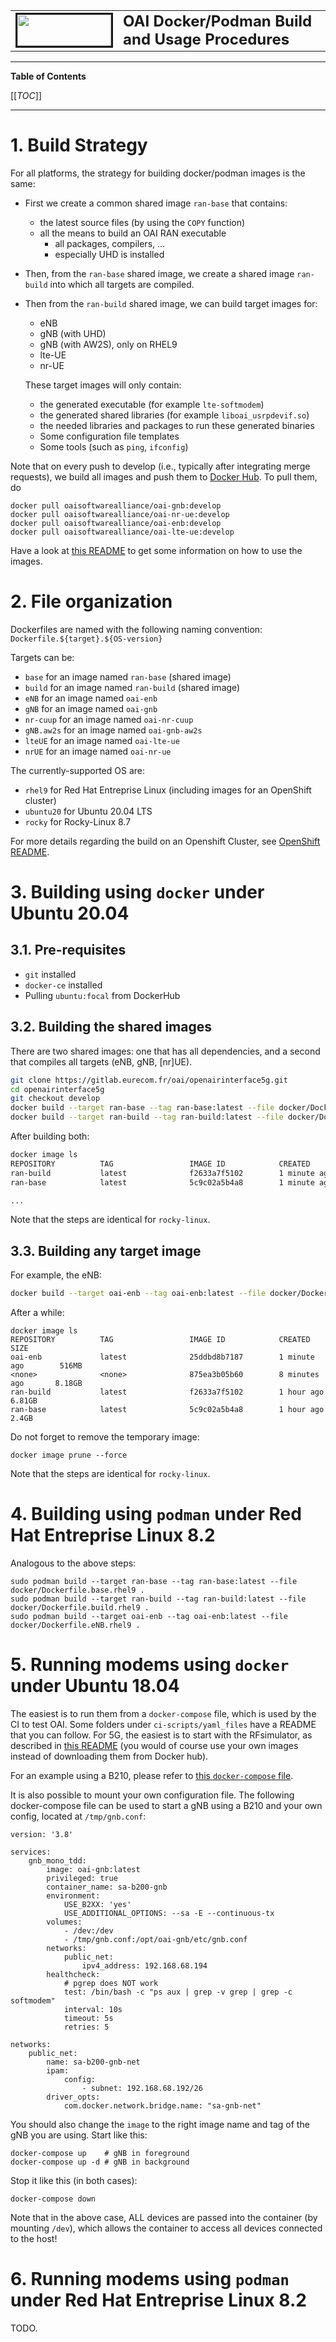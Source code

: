 <table style="border-collapse: collapse; border: none;">
  <tr style="border-collapse: collapse; border: none;">
    <td style="border-collapse: collapse; border: none;">
      <a href="http://www.openairinterface.org/">
         <img src="../doc/images/oai_final_logo.png" alt="" border=3 height=50 width=150>
         </img>
      </a>
    </td>
    <td style="border-collapse: collapse; border: none; vertical-align: center;">
      <b><font size = "5">OAI Docker/Podman Build and Usage Procedures</font></b>
    </td>
  </tr>
</table>

---

**Table of Contents**

[[_TOC_]]

---

# 1. Build Strategy #

For all platforms, the strategy for building docker/podman images is the same:

*  First we create a common shared image `ran-base` that contains:
   -  the latest source files (by using the `COPY` function)
   -  all the means to build an OAI RAN executable
      *  all packages, compilers, ...
      *  especially UHD is installed 
*  Then, from the `ran-base` shared image, we create a shared image `ran-build`
   into which all targets are compiled.
*  Then from the `ran-build` shared image, we can build target images for:
   -  eNB
   -  gNB (with UHD)
   -  gNB (with AW2S), only on RHEL9
   -  lte-UE
   -  nr-UE

   These target images will only contain:
   -  the generated executable (for example `lte-softmodem`)
   -  the generated shared libraries (for example `liboai_usrpdevif.so`)
   -  the needed libraries and packages to run these generated binaries
   -  Some configuration file templates
   -  Some tools (such as `ping`, `ifconfig`)

Note that on every push to develop (i.e., typically after integrating merge
requests), we build all images and push them to [Docker
Hub](https://hub.docker.com/u/oaisoftwarealliance). To pull them, do
```
docker pull oaisoftwarealliance/oai-gnb:develop
docker pull oaisoftwarealliance/oai-nr-ue:develop
docker pull oaisoftwarealliance/oai-enb:develop
docker pull oaisoftwarealliance/oai-lte-ue:develop
```
Have a look at [this
README](../ci-scripts/yaml_files/5g_rfsimulator/README.md) to get some
information on how to use the images.

# 2. File organization #

Dockerfiles are named with the following naming convention: `Dockerfile.${target}.${OS-version}`

Targets can be:

-  `base` for an image named `ran-base` (shared image)
-  `build` for an image named `ran-build` (shared image)
-  `eNB` for an image named `oai-enb`
-  `gNB` for an image named `oai-gnb`
-  `nr-cuup` for an image named `oai-nr-cuup`
-  `gNB.aw2s` for an image named `oai-gnb-aw2s`
-  `lteUE` for an image named `oai-lte-ue`
-  `nrUE` for an image named `oai-nr-ue`

The currently-supported OS are:

- `rhel9` for Red Hat Entreprise Linux (including images for an OpenShift cluster)
- `ubuntu20` for Ubuntu 20.04 LTS
- `rocky` for Rocky-Linux 8.7

For more details regarding the build on an Openshift Cluster, see [OpenShift README](../openshift/README.md).

# 3. Building using `docker` under Ubuntu 20.04 #

## 3.1. Pre-requisites ##

* `git` installed
* `docker-ce` installed
* Pulling `ubuntu:focal` from DockerHub

## 3.2. Building the shared images ##

There are two shared images: one that has all dependencies, and a second that compiles all targets (eNB, gNB, [nr]UE).

```bash
git clone https://gitlab.eurecom.fr/oai/openairinterface5g.git
cd openairinterface5g
git checkout develop
docker build --target ran-base --tag ran-base:latest --file docker/Dockerfile.base.ubuntu20 .
docker build --target ran-build --tag ran-build:latest --file docker/Dockerfile.build.ubuntu20 .
```

After building both:

```bash
docker image ls
REPOSITORY          TAG                 IMAGE ID            CREATED             SIZE
ran-build           latest              f2633a7f5102        1 minute ago        6.81GB
ran-base            latest              5c9c02a5b4a8        1 minute ago        2.4GB

...
```

Note that the steps are identical for `rocky-linux`.

## 3.3. Building any target image ##

For example, the eNB:

```bash
docker build --target oai-enb --tag oai-enb:latest --file docker/Dockerfile.eNB.ubuntu20 .
```

After a while:

```
docker image ls
REPOSITORY          TAG                 IMAGE ID            CREATED             SIZE
oai-enb             latest              25ddbd8b7187        1 minute ago        516MB
<none>              <none>              875ea3b05b60        8 minutes ago       8.18GB
ran-build           latest              f2633a7f5102        1 hour ago          6.81GB
ran-base            latest              5c9c02a5b4a8        1 hour ago          2.4GB
```

Do not forget to remove the temporary image:

```
docker image prune --force
```

Note that the steps are identical for `rocky-linux`.

# 4. Building using `podman` under Red Hat Entreprise Linux 8.2 #

Analogous to the above steps:
```
sudo podman build --target ran-base --tag ran-base:latest --file docker/Dockerfile.base.rhel9 .
sudo podman build --target ran-build --tag ran-build:latest --file docker/Dockerfile.build.rhel9 .
sudo podman build --target oai-enb --tag oai-enb:latest --file docker/Dockerfile.eNB.rhel9 .
```

# 5. Running modems using `docker` under Ubuntu 18.04 #

The easiest is to run them from a `docker-compose` file, which is used by the
CI to test OAI. Some folders under `ci-scripts/yaml_files` have a README that
you can follow. For 5G, the easiest is to start with the RFsimulator, as
described in [this README](../ci-scripts/yaml_files/5g_rfsimulator/README.md)
(you would of course use your own images instead of downloading them from
Docker hub).

For an example using a B210, please refer to [this `docker-compose`
file](../ci-scripts/yaml_files/sa_b200_gnb/docker-compose.yml).

It is also possible to mount your own configuration file. The following
docker-compose file can be used to start a gNB using a B210 and your own
config, located at `/tmp/gnb.conf`:
```
version: '3.8'

services:
    gnb_mono_tdd:
        image: oai-gnb:latest
        privileged: true
        container_name: sa-b200-gnb
        environment:
            USE_B2XX: 'yes'
            USE_ADDITIONAL_OPTIONS: --sa -E --continuous-tx
        volumes:
            - /dev:/dev
            - /tmp/gnb.conf:/opt/oai-gnb/etc/gnb.conf
        networks:
            public_net:
                ipv4_address: 192.168.68.194
        healthcheck:
            # pgrep does NOT work
            test: /bin/bash -c "ps aux | grep -v grep | grep -c softmodem"
            interval: 10s
            timeout: 5s
            retries: 5

networks:
    public_net:
        name: sa-b200-gnb-net
        ipam:
            config:
                - subnet: 192.168.68.192/26
        driver_opts:
            com.docker.network.bridge.name: "sa-gnb-net"
```

You should also change the `image` to the right image name and tag of the gNB
you are using. Start like this:
```
docker-compose up    # gNB in foreground
docker-compose up -d # gNB in background
```
Stop it like this (in both cases):
```
docker-compose down
```

Note that in the above case, ALL devices are passed into the container (by
mounting `/dev`), which allows the container to access all devices connected to
the host!

# 6. Running modems using `podman` under Red Hat Entreprise Linux 8.2 #

TODO.
